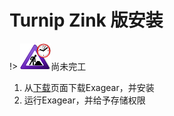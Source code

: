 # Turnip Zink 版安装

!> ![](../ConstructionClock.png)尚未完工

1. 从[下载](/download_all.md)页面下载Exagear，并安装
2. 运行Exagear，并给予存储权限